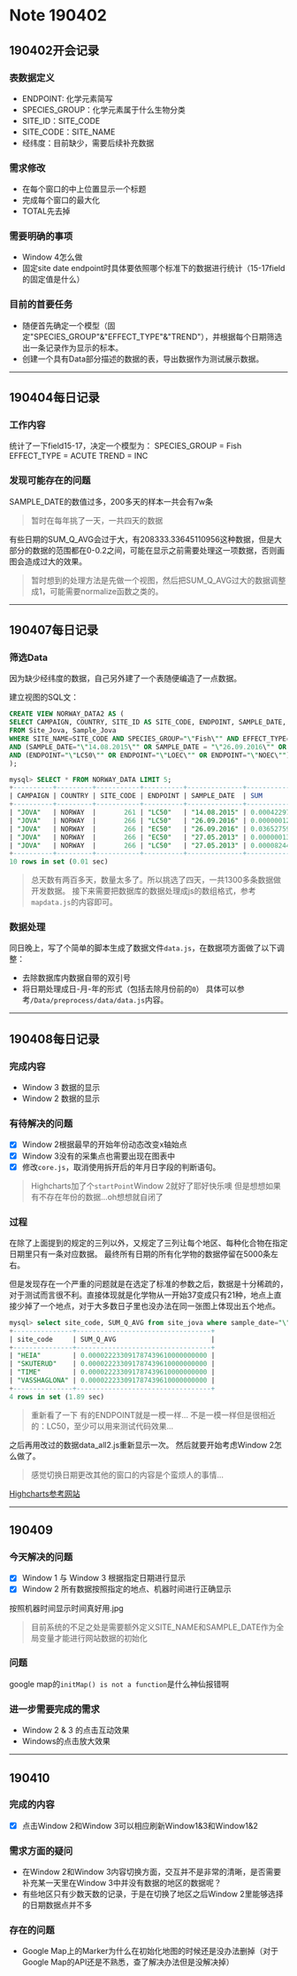 # Note 190402

## 190402开会记录

### 表数据定义

- ENDPOINT: 化学元素简写
- SPECIES_GROUP：化学元素属于什么生物分类
- SITE_ID：SITE_CODE
- SITE_CODE：SITE_NAME
- 经纬度：目前缺少，需要后续补充数据

### 需求修改

- 在每个窗口的中上位置显示一个标题
- 完成每个窗口的最大化
- TOTAL先去掉

### 需要明确的事项

- Window 4怎么做
- 固定site date endpoint时具体要依照哪个标准下的数据进行统计（15-17field的固定值是什么）

### 目前的首要任务

- 随便首先确定一个模型（固定"SPECIES_GROUP"&"EFFECT_TYPE"&"TREND"），并根据每个日期筛选出一条记录作为显示的标本。
- 创建一个具有Data部分描述的数据的表，导出数据作为测试展示数据。

---

## 190404每日记录

### 工作内容

统计了一下field15-17，决定一个模型为：
SPECIES_GROUP = Fish
EFFECT_TYPE = ACUTE
TREND = INC

### 发现可能存在的问题

SAMPLE_DATE的数值过多，200多天的样本一共会有7w条
> 暂时在每年挑了一天，一共四天的数据

有些日期的SUM_Q_AVG会过于大，有208333.33645110956这种数据，但是大部分的数据的范围都在0-0.2之间，可能在显示之前需要处理这一项数据，否则画图会造成过大的效果。
> 暂时想到的处理方法是先做一个视图，然后把SUM_Q_AVG过大的数据调整成1，可能需要normalize函数之类的。

---

## 190407每日记录

### 筛选Data

因为缺少经纬度的数据，自己另外建了一个表随便编造了一点数据。

建立视图的SQL文：
```SQL
CREATE VIEW NORWAY_DATA2 AS (
SELECT CAMPAIGN, COUNTRY, SITE_ID AS SITE_CODE, ENDPOINT, SAMPLE_DATE, SUM_Q_AVG AS SUM, TOTAL, SITE_CODE AS SITE_NAME, lat, lon
FROM Site_Jova, Sample_Jova
WHERE SITE_NAME=SITE_CODE AND SPECIES_GROUP="\"Fish\"" AND EFFECT_TYPE="\"ACUTE\"" AND TREND="\"INC\""
AND (SAMPLE_DATE="\"14.08.2015\"" OR SAMPLE_DATE = "\"26.09.2016\"" OR SAMPLE_DATE = "\"16.06.2014\"" OR SAMPLE_DATE = "\"27.05.2013\"")
AND (ENDPOINT="\"LC50\"" OR ENDPOINT="\"LOEC\"" OR ENDPOINT="\"NOEC\"")
);

mysql> SELECT * FROM NORWAY_DATA LIMIT 5;
+----------+---------+-----------+----------+--------------+----------------------------------+-------+---------------+--------------+--------------+
| CAMPAIGN | COUNTRY | SITE_CODE | ENDPOINT | SAMPLE_DATE  | SUM                              | TOTAL | SITE_NAME     | lat          | lon          |
+----------+---------+-----------+----------+--------------+----------------------------------+-------+---------------+--------------+--------------+
| "JOVA"   | NORWAY  |       261 | "LC50"   | "14.08.2015" | 0.000422975406134160700000000000 |     8 | "HEIA"        | 44.172300000 | 22.782167000 |
| "JOVA"   | NORWAY  |       266 | "LC50"   | "26.09.2016" | 0.000000129032258064516110000000 |     1 | "VASSHAGLONA" | 48.387203000 | 15.545778000 |
| "JOVA"   | NORWAY  |       266 | "EC50"   | "26.09.2016" | 0.036527595456880314000000000000 |     1 | "VASSHAGLONA" | 48.387203000 | 15.545778000 |
| "JOVA"   | NORWAY  |       266 | "EC50"   | "27.05.2013" | 0.000000137500000000000000000000 |     1 | "VASSHAGLONA" | 48.387203000 | 15.545778000 |
| "JOVA"   | NORWAY  |       266 | "LC50"   | "27.05.2013" | 0.000082448349245183240000000000 |     3 | "VASSHAGLONA" | 48.387203000 | 15.545778000 |
+----------+---------+-----------+----------+--------------+----------------------------------+-------+---------------+--------------+--------------+
10 rows in set (0.01 sec)
```
> 总天数有两百多天，数量太多了。所以挑选了四天，一共1300多条数据做开发数据。
接下来需要把数据库的数据处理成js的数组格式，参考`mapdata.js`的内容即可。

### 数据处理

同日晚上，写了个简单的脚本生成了数据文件`data.js`，在数据项方面做了以下调整：
- 去除数据库内数据自带的双引号
- 将日期处理成日-月-年的形式（包括去除月份前的`0`）
具体可以参考`/Data/preprocess/data/data.js`内容。

---

## 190408每日记录

### 完成内容

- Window 3 数据的显示
- Window 2 数据的显示

### 有待解决的问题

- [x] Window 2根据最早的开始年份动态改变x轴始点
- [x] Window 3没有的采集点也需要出现在图表中
- [x] 修改`core.js`，取消使用拆开后的年月日字段的判断语句。

> Highcharts加了个`startPoint`Window 2就好了耶好快乐噢
但是想想如果有不存在年份的数据...oh想想就自闭了

### 过程

在除了上面提到的规定的三列以外，又规定了三列让每个地区、每种化合物在指定日期里只有一条对应数据。
最终所有日期的所有化学物的数据停留在5000条左右。

但是发现存在一个严重的问题就是在选定了标准的参数之后，数据是十分稀疏的，对于测试而言很不利。直接体现就是化学物从一开始37变成只有21种，地点上直接少掉了一个地点，对于大多数日子里也没办法在同一张图上体现出五个地点。

```SQL
mysql> select site_code, SUM_Q_AVG from site_jova where sample_date="\"25.06.2012\"" and endpoint="\"LC90\"" and SPECIES_GROUP="\"Fish\"" AND EFFECT_TYPE="\"ACUTE\"" AND TREND="\"INC\"" and EFFECT_DESCRIPTION = "\"Mortality\"" AND Q_TYPE = "\"HQ\"" AND Q_SELECT = "\"P_CONC\"";
+---------------+----------------------------------+
| site_code     | SUM_Q_AVG                        |
+---------------+----------------------------------+
| "HEIA"        | 0.000022233091787439610000000000 |
| "SKUTERUD"    | 0.000022233091787439610000000000 |
| "TIME"        | 0.000022233091787439610000000000 |
| "VASSHAGLONA" | 0.000022233091787439610000000000 |
+---------------+----------------------------------+
4 rows in set (1.89 sec)
```
> 重新看了一下 有的ENDPOINT就是一模一样...
不是一模一样但是很相近的：LC50，至少可以用来测试代码效果...

之后再用改过的数据data_all2.js重新显示一次。
然后就要开始考虑Window 2怎么做了。
> 感觉切换日期更改其他的窗口的内容是个蛮烦人的事情...

[Highcharts参考网站](https://www.highcharts.com/demo/line-basic)

---

## 190409

### 今天解决的问题

- [x] Window 1 与 Window 3 根据指定日期进行显示
- [x] Window 2 所有数据按照指定的地点、机器时间进行正确显示

按照机器时间显示时间真好用.jpg

> 目前系统的不足之处是需要额外定义SITE_NAME和SAMPLE_DATE作为全局变量才能进行网站数据的初始化

### 问题

google map的`initMap() is not a function`是什么神仙报错啊


### 进一步需要完成的需求

- Window 2 & 3 的点击互动效果
- Windows的点击放大效果

---

## 190410

### 完成的内容

- [x] 点击Window 2和Window 3可以相应刷新Window1&3和Window1&2

### 需求方面的疑问

- 在Window 2和Window 3内容切换方面，交互并不是非常的清晰，是否需要补充某一天里在Window 3中并没有数据的地区的数据呢？
- 有些地区只有少数天数的记录，于是在切换了地区之后Window 2里能够选择的日期数据点并不多

### 存在的问题

- Google Map上的Marker为什么在初始化地图的时候还是没办法删掉（对于Google Map的API还是不熟悉，查了解决办法但是没解决掉）
